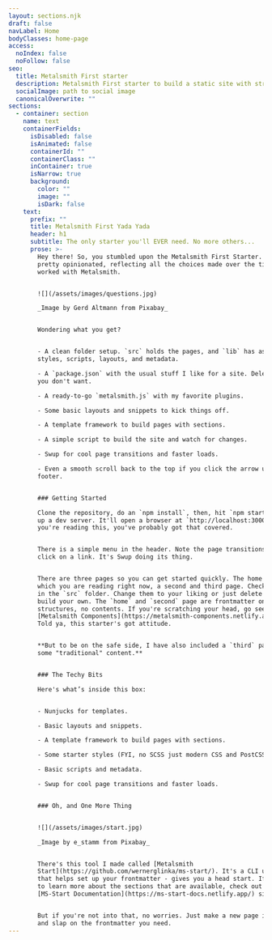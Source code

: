 ```yaml
---
layout: sections.njk
draft: false
navLabel: Home
bodyClasses: home-page
access:
  noIndex: false
  noFollow: false
seo:
  title: Metalsmith First starter
  description: Metalsmith First starter to build a static site with structured content
  socialImage: path to social image
  canonicalOverwrite: ""
sections:
  - container: section
    name: text
    containerFields:
      isDisabled: false
      isAnimated: false
      containerId: ""
      containerClass: ""
      inContainer: true
      isNarrow: true
      background:
        color: ""
        image: ""
        isDark: false
    text:
      prefix: ""
      title: Metalsmith First Yada Yada
      header: h1
      subtitle: The only starter you'll EVER need. No more others...
      prose: >-
        Hey there! So, you stumbled upon the Metalsmith First Starter. It is
        pretty opinionated, reflecting all the choices made over the time I've
        worked with Metalsmith. 


        ![](/assets/images/questions.jpg)

        _Image by Gerd Altmann from Pixabay_


        Wondering what you get?


        - A clean folder setup. `src` holds the pages, and `lib` has assets,
        styles, scripts, layouts, and metadata.

        - A `package.json` with the usual stuff I like for a site. Delete what
        you don't want.

        - A ready-to-go `metalsmith.js` with my favorite plugins.

        - Some basic layouts and snippets to kick things off.

        - A template framework to build pages with sections.

        - A simple script to build the site and watch for changes.

        - Swup for cool page transitions and faster loads.

        - Even a smooth scroll back to the top if you click the arrow up in the
        footer.


        ### Getting Started

        Clone the repository, do an `npm install`, then, hit `npm start` to fire
        up a dev server. It'll open a browser at `http://localhost:3000`. If
        you're reading this, you've probably got that covered.


        There is a simple menu in the header. Note the page transitions when you
        click on a link. It's Swup doing its thing.


        There are three pages so you can get started quickly. The home page,
        which you are reading right now, a second and third page. Check them out
        in the `src` folder. Change them to your liking or just delete them and
        build your own. The `home` and `second` page are frontmatter only
        structures, no contents. If you're scratching your head, go see
        [Metalsmith Components](https://metalsmith-components.netlify.app/).
        Told ya, this starter's got attitude.


        **But to be on the safe side, I have also included a `third` page with
        some "traditional" content.**


        ### The Techy Bits

        Here's what’s inside this box:


        - Nunjucks for templates.

        - Basic layouts and snippets.

        - A template framework to build pages with sections.

        - Some starter styles (FYI, no SCSS just modern CSS and PostCSS.)

        - Basic scripts and metadata.

        - Swup for cool page transitions and faster loads.


        ### Oh, and One More Thing


        ![](/assets/images/start.jpg)

        _Image by e_stamm from Pixabay_


        There's this tool I made called [Metalsmith
        Start](https://github.com/wernerglinka/ms-start/). It's a CLI utility
        that helps set up your frontmatter - gives you a head start. If you want
        to learn more about the sections that are available, check out the
        [MS-Start Documentation](https://ms-start-docs.netlify.app/) site.


        But if you're not into that, no worries. Just make a new page in `src`
        and slap on the frontmatter you need.
---
```

